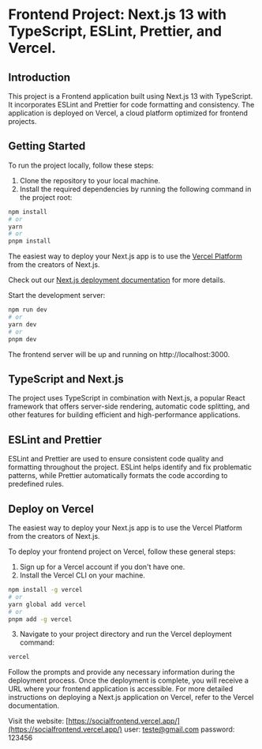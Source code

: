# Frontend Project: Next.js 13 with TypeScript, ESLint, Prettier, and Vercel.

## Introduction

This project is a Frontend application built using Next.js 13 with TypeScript. It incorporates ESLint and Prettier for code formatting and consistency. The application is deployed on Vercel, a cloud platform optimized for frontend projects.

## Getting Started

To run the project locally, follow these steps:

1. Clone the repository to your local machine.
2. Install the required dependencies by running the following command in the project root:

```bash
npm install
# or
yarn
# or
pnpm install
```

The easiest way to deploy your Next.js app is to use the [Vercel Platform](https://vercel.com/new?utm_medium=default-template&filter=next.js&utm_source=create-next-app&utm_campaign=create-next-app-readme) from the creators of Next.js.

Check out our [Next.js deployment documentation](https://nextjs.org/docs/deployment) for more details.

Start the development server:
```bash
npm run dev
# or
yarn dev
# or
pnpm dev
```

The frontend server will be up and running on http://localhost:3000.

## TypeScript and Next.js
The project uses TypeScript in combination with Next.js, a popular React framework that offers server-side rendering, automatic code splitting, and other features for building efficient and high-performance applications.

## ESLint and Prettier
ESLint and Prettier are used to ensure consistent code quality and formatting throughout the project. ESLint helps identify and fix problematic patterns, while Prettier automatically formats the code according to predefined rules.

## Deploy on Vercel
The easiest way to deploy your Next.js app is to use the Vercel Platform from the creators of Next.js.

To deploy your frontend project on Vercel, follow these general steps:

1. Sign up for a Vercel account if you don't have one.
2. Install the Vercel CLI on your machine.
```bash
npm install -g vercel
# or
yarn global add vercel
# or
pnpm add -g vercel
```
3. Navigate to your project directory and run the Vercel deployment command:
```bash
vercel
```

Follow the prompts and provide any necessary information during the deployment process.
Once the deployment is complete, you will receive a URL where your frontend application is accessible.
For more detailed instructions on deploying a Next.js application on Vercel, refer to the Vercel documentation.

Visit the website: [https://socialfrontend.vercel.app/](https://socialfrontend.vercel.app/)
user: teste@gmail.com
password: 123456

